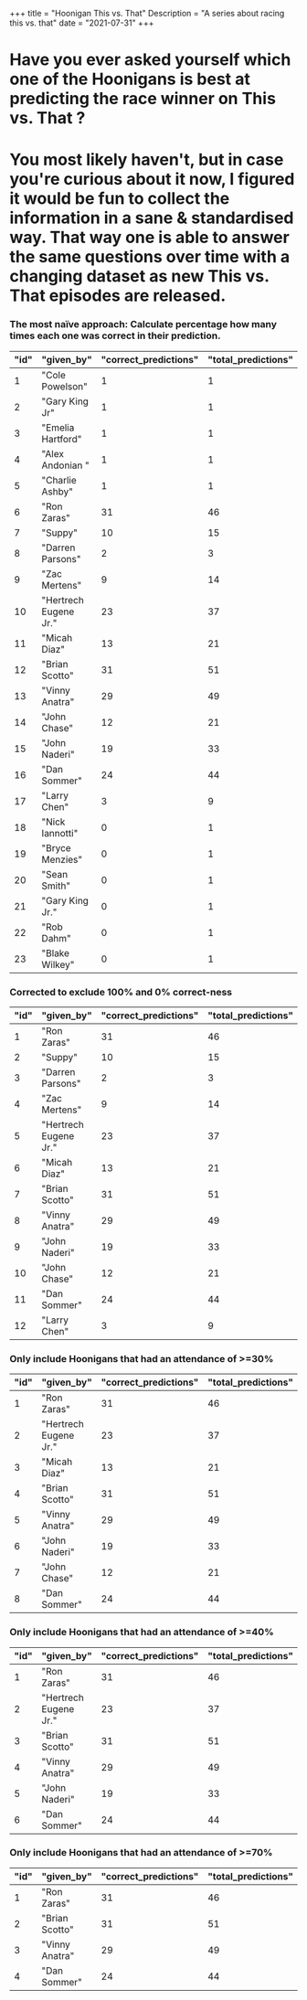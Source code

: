 +++
title = "Hoonigan This vs. That"
Description = "A series about racing this vs. that"
date = "2021-07-31"
+++

<div class="o-main-intro">
	<h1>Have you ever asked yourself which one of the Hoonigans is best at predicting the race winner on This vs. That ?</h1>
</div>
<div class="o-main-second">
	<h1>You most likely haven't, but in case you're curious about it now, I figured it would be fun to collect the information in a sane & standardised way. That way one is able to answer the same questions over time with a changing dataset as new This vs. That episodes are released.</h1>
</div>

<div class="o-main-hoonigans-stats">
<div class="o-main-hoonigan-stats__naive">

### The most naïve approach: Calculate percentage how many times each one was correct in their prediction.

| "id" | "given_by"            | "correct_predictions" | "total_predictions" | "correct_percent" |
| ---- | --------------------- | --------------------- | ------------------- | ----------------- |
| 1    | "Cole Powelson"       | 1                     | 1                   | 100               |
| 2    | "Gary King Jr"        | 1                     | 1                   | 100               |
| 3    | "Emelia Hartford"     | 1                     | 1                   | 100               |
| 4    | "Alex Andonian "      | 1                     | 1                   | 100               |
| 5    | "Charlie Ashby"       | 1                     | 1                   | 100               |
| 6    | "Ron Zaras"           | 31                    | 46                  | 67                |
| 7    | "Suppy"               | 10                    | 15                  | 66                |
| 8    | "Darren Parsons"      | 2                     | 3                   | 66                |
| 9    | "Zac Mertens"         | 9                     | 14                  | 64                |
| 10   | "Hertrech Eugene Jr." | 23                    | 37                  | 62                |
| 11   | "Micah Diaz"          | 13                    | 21                  | 61                |
| 12   | "Brian Scotto"        | 31                    | 51                  | 60                |
| 13   | "Vinny Anatra"        | 29                    | 49                  | 59                |
| 14   | "John Chase"          | 12                    | 21                  | 57                |
| 15   | "John Naderi"         | 19                    | 33                  | 57                |
| 16   | "Dan Sommer"          | 24                    | 44                  | 54                |
| 17   | "Larry Chen"          | 3                     | 9                   | 33                |
| 18   | "Nick Iannotti"       | 0                     | 1                   | 0                 |
| 19   | "Bryce Menzies"       | 0                     | 1                   | 0                 |
| 20   | "Sean Smith"          | 0                     | 1                   | 0                 |
| 21   | "Gary King Jr."       | 0                     | 1                   | 0                 |
| 22   | "Rob Dahm"            | 0                     | 1                   | 0                 |
| 23   | "Blake Wilkey"        | 0                     | 1                   | 0                 |

</div>

<div class="o-main-hoonigan-stats__corrected">

### Corrected to exclude 100% and 0% correct-ness

| "id" | "given_by"            | "correct_predictions" | "total_predictions" | "correct_percent" |
| ---- | --------------------- | --------------------- | ------------------- | ----------------- |
| 1    | "Ron Zaras"           | 31                    | 46                  | 67                |
| 2    | "Suppy"               | 10                    | 15                  | 66                |
| 3    | "Darren Parsons"      | 2                     | 3                   | 66                |
| 4    | "Zac Mertens"         | 9                     | 14                  | 64                |
| 5    | "Hertrech Eugene Jr." | 23                    | 37                  | 62                |
| 6    | "Micah Diaz"          | 13                    | 21                  | 61                |
| 7    | "Brian Scotto"        | 31                    | 51                  | 60                |
| 8    | "Vinny Anatra"        | 29                    | 49                  | 59                |
| 9    | "John Naderi"         | 19                    | 33                  | 57                |
| 10   | "John Chase"          | 12                    | 21                  | 57                |
| 11   | "Dan Sommer"          | 24                    | 44                  | 54                |
| 12   | "Larry Chen"          | 3                     | 9                   | 33                |

</div>

<div class="o-main-hoonigan-stats__30-perc">

### Only include Hoonigans that had an attendance of >=30%

| "id" | "given_by"            | "correct_predictions" | "total_predictions" | "correct_percent" |
| ---- | --------------------- | --------------------- | ------------------- | ----------------- |
| 1    | "Ron Zaras"           | 31                    | 46                  | 67                |
| 2    | "Hertrech Eugene Jr." | 23                    | 37                  | 62                |
| 3    | "Micah Diaz"          | 13                    | 21                  | 61                |
| 4    | "Brian Scotto"        | 31                    | 51                  | 60                |
| 5    | "Vinny Anatra"        | 29                    | 49                  | 59                |
| 6    | "John Naderi"         | 19                    | 33                  | 57                |
| 7    | "John Chase"          | 12                    | 21                  | 57                |
| 8    | "Dan Sommer"          | 24                    | 44                  | 54                |

</div>

<div class="o-main-hoonigan-stats__40-perc">

### Only include Hoonigans that had an attendance of >=40%

| "id" | "given_by"            | "correct_predictions" | "total_predictions" | "correct_percent" |
| ---- | --------------------- | --------------------- | ------------------- | ----------------- |
| 1    | "Ron Zaras"           | 31                    | 46                  | 67                |
| 2    | "Hertrech Eugene Jr." | 23                    | 37                  | 62                |
| 3    | "Brian Scotto"        | 31                    | 51                  | 60                |
| 4    | "Vinny Anatra"        | 29                    | 49                  | 59                |
| 5    | "John Naderi"         | 19                    | 33                  | 57                |
| 6    | "Dan Sommer"          | 24                    | 44                  | 54                |

</div>

<div class="o-main-hoonigan-stats__70-perc">

### Only include Hoonigans that had an attendance of >=70%

| "id" | "given_by"     | "correct_predictions" | "total_predictions" | "correct_percent" |
| ---- | -------------- | --------------------- | ------------------- | ----------------- |
| 1    | "Ron Zaras"    | 31                    | 46                  | 67                |
| 2    | "Brian Scotto" | 31                    | 51                  | 60                |
| 3    | "Vinny Anatra" | 29                    | 49                  | 59                |
| 4    | "Dan Sommer"   | 24                    | 44                  | 54                |

</div>